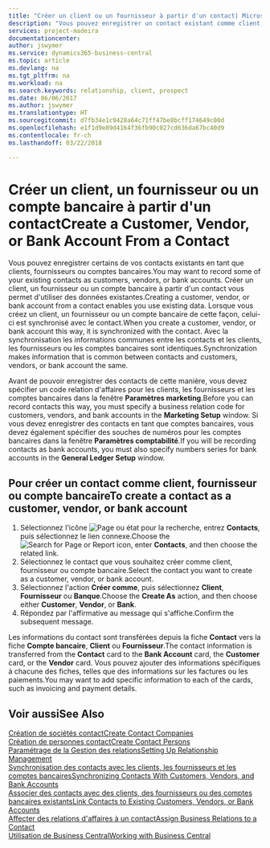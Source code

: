 ```yaml
---
title: "Créer un client ou un fournisseur à partir d'un contact| Microsoft Docs"
description: "Vous pouvez enregistrer un contact existant comme client, fournisseur, ou compte bancaire à l'aide des données existantes et spécifier une relation d'affaires."
services: project-madeira
documentationcenter: 
author: jswymer
ms.service: dynamics365-business-central
ms.topic: article
ms.devlang: na
ms.tgt_pltfrm: na
ms.workload: na
ms.search.keywords: relationship, client, prospect
ms.date: 06/06/2017
ms.author: jswymer
ms.translationtype: HT
ms.sourcegitcommit: d7fb34e1c9428a64c71ff47be8bcff174649c00d
ms.openlocfilehash: e1f1d9e89d4164f36fb90c027cd636da67bc40d9
ms.contentlocale: fr-ch
ms.lasthandoff: 03/22/2018

---
```

# <a name="create-a-customer-vendor-or-bank-account-from-a-contact"></a><span data-ttu-id="7bb7d-103">Créer un client, un fournisseur ou un compte bancaire à partir d'un contact</span><span class="sxs-lookup"><span data-stu-id="7bb7d-103">Create a Customer, Vendor, or Bank Account From a Contact</span></span>
<span data-ttu-id="7bb7d-104">Vous pouvez enregistrer certains de vos contacts existants en tant que clients, fournisseurs ou comptes bancaires.</span><span class="sxs-lookup"><span data-stu-id="7bb7d-104">You may want to record some of your existing contacts as customers, vendors, or bank accounts.</span></span> <span data-ttu-id="7bb7d-105">Créer un client, un fournisseur ou un compte bancaire à partir d'un contact vous permet d'utiliser des données existantes.</span><span class="sxs-lookup"><span data-stu-id="7bb7d-105">Creating a customer, vendor, or bank account from a contact enables you use existing data.</span></span> <span data-ttu-id="7bb7d-106">Lorsque vous créez un client, un fournisseur ou un compte bancaire de cette façon, celui-ci est synchronisé avec le contact.</span><span class="sxs-lookup"><span data-stu-id="7bb7d-106">When you create a customer, vendor, or bank account this way, it is synchronized with the contact.</span></span> <span data-ttu-id="7bb7d-107">Avec la synchronisation les informations communes entre les contacts et les clients, les fournisseurs ou les comptes bancaires sont identiques.</span><span class="sxs-lookup"><span data-stu-id="7bb7d-107">Synchronization makes information that is common between contacts and customers, vendors, or bank account the same.</span></span>

<span data-ttu-id="7bb7d-108">Avant de pouvoir enregistrer des contacts de cette manière, vous devez spécifier un code relation d'affaires pour les clients, les fournisseurs et les comptes bancaires dans la fenêtre **Paramètres marketing**.</span><span class="sxs-lookup"><span data-stu-id="7bb7d-108">Before you can record contacts this way, you must specify a business relation code for customers, vendors, and bank accounts in the **Marketing Setup** window.</span></span> <span data-ttu-id="7bb7d-109">Si vous devez enregistrer des contacts en tant que comptes bancaires, vous devez également spécifier des souches de numéros pour les comptes bancaires dans la fenêtre **Paramètres comptabilité**.</span><span class="sxs-lookup"><span data-stu-id="7bb7d-109">If you will be recording contacts as bank accounts, you must also specify numbers series for bank accounts in the **General Ledger Setup** window.</span></span>

## <a name="to-create-a-contact-as-a-customer-vendor-or-bank-account"></a><span data-ttu-id="7bb7d-110">Pour créer un contact comme client, fournisseur ou compte bancaire</span><span class="sxs-lookup"><span data-stu-id="7bb7d-110">To create a contact as a customer, vendor, or bank account</span></span>
1. <span data-ttu-id="7bb7d-111">Sélectionnez l'icône ![Page ou état pour la recherche](media/ui-search/search_small.png "Page ou état pour la recherche"), entrez **Contacts**, puis sélectionnez le lien connexe.</span><span class="sxs-lookup"><span data-stu-id="7bb7d-111">Choose the ![Search for Page or Report](media/ui-search/search_small.png "Search for Page or Report icon") icon, enter **Contacts**, and then choose the related link.</span></span>
2. <span data-ttu-id="7bb7d-112">Sélectionnez le contact que vous souhaitez créer comme client, fournisseur ou compte bancaire.</span><span class="sxs-lookup"><span data-stu-id="7bb7d-112">Select the contact you want to create as a customer, vendor, or bank account.</span></span>
3. <span data-ttu-id="7bb7d-113">Sélectionnez l'action **Créer comme**, puis sélectionnez **Client**, **Fournisseur** ou **Banque**.</span><span class="sxs-lookup"><span data-stu-id="7bb7d-113">Choose the **Create As** action, and then choose either **Customer**, **Vendor**, or **Bank**.</span></span>
4. <span data-ttu-id="7bb7d-114">Répondez par l'affirmative au message qui s'affiche.</span><span class="sxs-lookup"><span data-stu-id="7bb7d-114">Confirm the subsequent message.</span></span>

<span data-ttu-id="7bb7d-115">Les informations du contact sont transférées depuis la fiche **Contact** vers la fiche **Compte bancaire**, **Client** ou **Fournisseur**.</span><span class="sxs-lookup"><span data-stu-id="7bb7d-115">The contact information is transferred from the **Contact** card to the **Bank Account** card, the **Customer** card, or the **Vendor** card.</span></span> <span data-ttu-id="7bb7d-116">Vous pouvez ajouter des informations spécifiques à chacune des fiches, telles que des informations sur les factures ou les paiements.</span><span class="sxs-lookup"><span data-stu-id="7bb7d-116">You may want to add specific information to each of the cards, such as invoicing and payment details.</span></span>

## <a name="see-also"></a><span data-ttu-id="7bb7d-117">Voir aussi</span><span class="sxs-lookup"><span data-stu-id="7bb7d-117">See Also</span></span>
[<span data-ttu-id="7bb7d-118">Création de sociétés contact</span><span class="sxs-lookup"><span data-stu-id="7bb7d-118">Create Contact Companies</span></span>](marketing-create-contact-companies.md)  
[<span data-ttu-id="7bb7d-119">Création de personnes contact</span><span class="sxs-lookup"><span data-stu-id="7bb7d-119">Create Contact Persons</span></span>](marketing-create-contact-persons.md)  
[<span data-ttu-id="7bb7d-120">Paramétrage de la Gestion des relations</span><span class="sxs-lookup"><span data-stu-id="7bb7d-120">Setting Up Relationship Management</span></span>](marketing-setup-marketing.md)  
[<span data-ttu-id="7bb7d-121">Synchronisation des contacts avec les clients, les fournisseurs et les comptes bancaires</span><span class="sxs-lookup"><span data-stu-id="7bb7d-121">Synchronizing Contacts With Customers, Vendors, and Bank Accounts</span></span>](marketing-synchronize-contacts-customers-vendors-bank-accounts.md)  
[<span data-ttu-id="7bb7d-122">Associer des contacts avec des clients, des fournisseurs ou des comptes bancaires existants</span><span class="sxs-lookup"><span data-stu-id="7bb7d-122">Link Contacts to Existing Customers, Vendors, or Bank Accounts</span></span>](marketing-how-link-contact.md)  
[<span data-ttu-id="7bb7d-123">Affecter des relations d'affaires à un contact</span><span class="sxs-lookup"><span data-stu-id="7bb7d-123">Assign Business Relations to a Contact</span></span>](marketing-business-relations.md#AssignBusRelContact)  
[<span data-ttu-id="7bb7d-124">Utilisation de Business Central</span><span class="sxs-lookup"><span data-stu-id="7bb7d-124">Working with Business Central</span></span>](ui-work-product.md)

